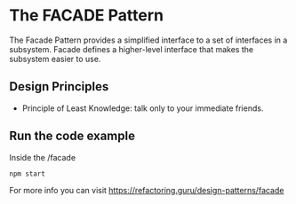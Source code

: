 # The FACADE Pattern

The Facade Pattern provides a simplified interface to a set of interfaces in a subsystem. Facade defines a higher-level interface that makes the subsystem easier to use.

## Design Principles

- Principle of Least Knowledge: talk only to your immediate friends.

## Run the code example

Inside the /facade

```bash
npm start
```

For more info you can visit https://refactoring.guru/design-patterns/facade

